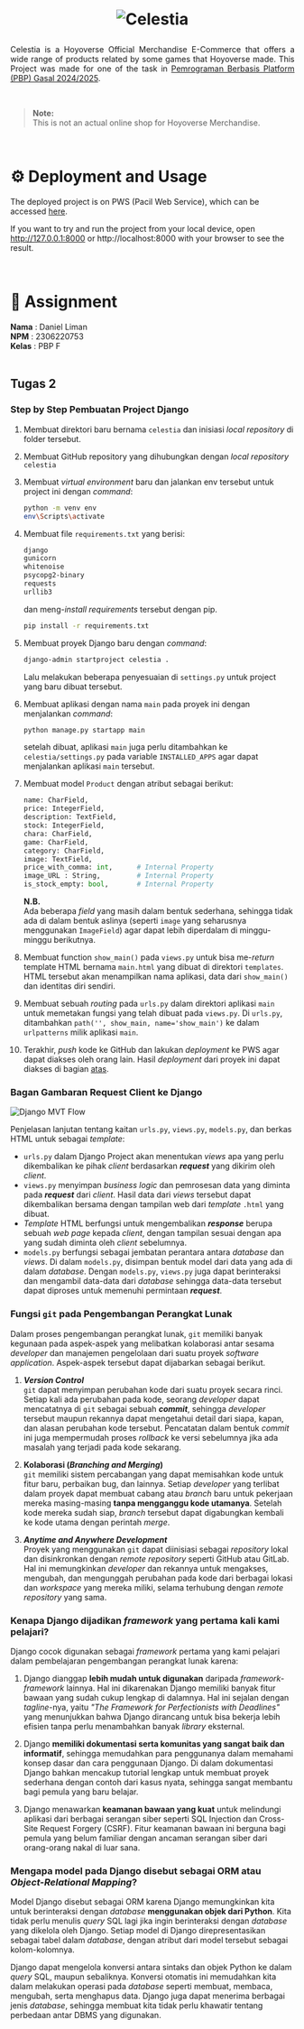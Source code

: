 <a id="readme-top"></a>

# <p align="center"><img src="assets\logo\Horizontal.png" style="max-width: 350px;" alt="Celestia"></p>

<p align="justify"> 
    Celestia is a Hoyoverse Official Merchandise E-Commerce that offers a wide range of products related by some games that Hoyoverse made. This Project was made for one of the task in <a href="https://pbp-fasilkom-ui.github.io/ganjil-2025/"> Pemrograman Berbasis Platform (PBP) Gasal 2024/2025</a>.
</p>

<br>

> **Note:** <br> This is not an actual online shop for Hoyoverse Merchandise.

<br>

# ⚙️ Deployment and Usage
The deployed project is on PWS (Pacil Web Service), which can be accessed [here](http://daniel-liman-celestia.pbp.cs.ui.ac.id/).

If you want to try and run the project from your local device, open http://127.0.0.1:8000 or http://localhost:8000 with your browser to see the result.

<br>

# 📝 Assignment
**Nama**    : Daniel Liman <br>
**NPM**     : 2306220753 <br>
**Kelas**   : PBP F
<br>
<br>

## Tugas 2
### Step by Step Pembuatan Project Django
1. Membuat direktori baru bernama `celestia` dan inisiasi *local repository* di folder tersebut.

2. Membuat GitHub repository yang dihubungkan dengan *local repository* `celestia`

3. Membuat *virtual environment* baru dan jalankan env tersebut untuk project ini dengan *command*:
   ```bash
   python -m venv env
   env\Scripts\activate
   ```
4. Membuat file `requirements.txt` yang berisi:
    ```txt
    django
    gunicorn
    whitenoise
    psycopg2-binary
    requests
    urllib3
    ```
    dan meng-*install requirements* tersebut dengan pip.
    ```bash
    pip install -r requirements.txt
    ```

5. Membuat proyek Django baru dengan *command*:
    ```bash
    django-admin startproject celestia .
    ```
    Lalu melakukan beberapa penyesuaian di `settings.py` untuk project yang baru dibuat tersebut.

6. Membuat aplikasi dengan nama `main` pada proyek ini dengan menjalankan *command*:
    ```bash
    python manage.py startapp main
    ```
    setelah dibuat, aplikasi `main` juga perlu ditambahkan ke `celestia/settings.py` pada variable `INSTALLED_APPS` agar dapat menjalankan aplikasi `main` tersebut.

7. Membuat model `Product` dengan atribut sebagai berikut:
    ```python
    name: CharField,
    price: IntegerField,
    description: TextField,
    stock: IntegerField,
    chara: CharField,
    game: CharField,
    category: CharField,
    image: TextField,
    price_with_comma: int,      # Internal Property
    image_URL : String,         # Internal Property
    is_stock_empty: bool,       # Internal Property
    ```
    **N.B.** <br> Ada beberapa *field* yang masih dalam bentuk sederhana, sehingga tidak ada di dalam bentuk aslinya (seperti `image` yang seharusnya menggunakan `ImageField`) agar dapat lebih diperdalam di minggu-minggu berikutnya.

8. Membuat function `show_main()` pada `views.py` untuk bisa me-*return* template HTML bernama `main.html` yang dibuat di direktori `templates`. <br> HTML tersebut akan menampilkan nama aplikasi, data dari `show_main()` dan identitas diri sendiri.

9. Membuat sebuah *routing* pada `urls.py` dalam direktori aplikasi `main` untuk memetakan fungsi yang telah dibuat pada `views.py`. Di `urls.py`, ditambahkan `path('', show_main, name='show_main')` ke dalam `urlpatterns` milik aplikasi `main`.

10. Terakhir, *push* kode ke GitHub dan lakukan *deployment* ke PWS agar dapat diakses oleh orang lain. Hasil *deployment* dari proyek ini dapat diakses di bagian [atas](#readme-top).

### Bagan Gambaran Request Client ke Django

<img alt="Django MVT Flow" src="assets\assignment\Django MVT.png" />

Penjelasan lanjutan tentang kaitan `urls.py`, `views.py`, `models.py`, dan berkas HTML untuk sebagai *template*:
- `urls.py` dalam Django Project akan menentukan *views* apa yang perlu dikembalikan ke pihak *client* berdasarkan ***request*** yang dikirim oleh *client*.
- `views.py` menyimpan *business logic* dan pemrosesan data yang diminta pada ***request*** dari *client*. Hasil data dari *views* tersebut dapat dikembalikan bersama dengan tampilan web dari *template* `.html` yang dibuat.
- *Template* HTML berfungsi untuk mengembalikan ***response*** berupa sebuah *web page* kepada *client*, dengan tampilan sesuai dengan apa yang sudah diminta oleh *client* sebelumnya.
- `models.py` berfungsi sebagai jembatan perantara antara *database* dan *views*. Di dalam `models.py`, disimpan bentuk model dari data yang ada di dalam *database*. Dengan `models.py`, `views.py` juga dapat berinteraksi dan mengambil data-data dari *database* sehingga data-data tersebut dapat diproses untuk memenuhi permintaan ***request***.

### Fungsi `git` pada Pengembangan Perangkat Lunak

Dalam proses pengembangan perangkat lunak, `git` memiliki banyak kegunaan pada aspek-aspek yang melibatkan kolaborasi antar sesama *developer* dan manajemen pengelolaan dari suatu proyek *software application*. Aspek-aspek tersebut dapat dijabarkan sebagai berikut.

1. ***Version Control*** <br>
`git` dapat menyimpan perubahan kode dari suatu proyek secara rinci. Setiap kali ada perubahan pada kode, seorang *developer* dapat mencatatnya di `git` sebagai sebuah ***commit***, sehingga *developer* tersebut maupun rekannya dapat mengetahui detail dari siapa, kapan, dan alasan perubahan kode tersebut. Pencatatan dalam bentuk *commit* ini juga mempermudah proses *rollback* ke versi sebelumnya jika ada masalah yang terjadi pada kode sekarang.

2. **Kolaborasi (*Branching and Merging*)** <br>
`git` memiliki sistem percabangan yang dapat memisahkan kode untuk fitur baru, perbaikan bug, dan lainnya. Setiap *developer* yang terlibat dalam proyek dapat membuat cabang atau *branch* baru untuk pekerjaan mereka masing-masing **tanpa mengganggu kode utamanya**. Setelah kode mereka sudah siap, *branch* tersebut dapat digabungkan kembali ke kode utama dengan perintah *merge*.

3. ***Anytime and Anywhere Development*** <br>
Proyek yang menggunakan `git` dapat diinisiasi sebagai *repository* lokal dan disinkronkan dengan *remote repository* seperti GitHub atau GitLab. Hal ini memungkinkan *developer* dan rekannya untuk mengakses, mengubah, dan mengunggah perubahan pada kode dari berbagai lokasi dan *workspace* yang mereka miliki, selama terhubung dengan *remote repository* yang sama.

### Kenapa Django dijadikan *framework* yang pertama kali kami pelajari?

Django cocok digunakan sebagai *framework* pertama yang kami pelajari dalam pembelajaran pengembangan perangkat lunak karena:

1. Django dianggap **lebih mudah untuk digunakan** daripada *framework-framework* lainnya. Hal ini dikarenakan Django memiliki banyak fitur bawaan yang sudah cukup lengkap di dalamnya. Hal ini sejalan dengan *tagline*-nya, yaitu *"The Framework for Perfectionists with Deadlines"* yang menunjukkan bahwa Django dirancang untuk bisa bekerja lebih efisien tanpa perlu menambahkan banyak *library* eksternal.

2. Django **memiliki dokumentasi serta komunitas yang sangat baik dan informatif**, sehingga memudahkan para penggunanya dalam memahami konsep dasar dan cara penggunaan Django. Di dalam dokumentasi Django bahkan mencakup tutorial lengkap untuk membuat proyek sederhana dengan contoh dari kasus nyata, sehingga sangat membantu bagi pemula yang baru belajar.

3. Django menawarkan **keamanan bawaan yang kuat** untuk melindungi aplikasi dari berbagai serangan siber seperti SQL Injection dan Cross-Site Request Forgery (CSRF). Fitur keamanan bawaan ini berguna bagi pemula yang belum familiar dengan ancaman serangan siber dari orang-orang nakal di luar sana.

### Mengapa model pada Django disebut sebagai ORM atau *Object-Relational Mapping*?

Model Django disebut sebagai ORM karena Django memungkinkan kita untuk berinteraksi dengan *database* **menggunakan objek dari Python**. Kita tidak perlu menulis *query* SQL lagi jika ingin berinteraksi dengan *database* yang dikelola oleh Django. Setiap model di Django direpresentasikan sebagai tabel dalam *database*, dengan atribut dari model tersebut sebagai kolom-kolomnya.

Django dapat mengelola konversi antara sintaks dan objek Python ke dalam *query* SQL, maupun sebaliknya. Konversi otomatis ini memudahkan kita dalam melakukan operasi pada *database* seperti membuat, membaca, mengubah, serta menghapus data. Django juga dapat menerima berbagai jenis *database*, sehingga membuat kita tidak perlu khawatir tentang perbedaan antar DBMS yang digunakan.

